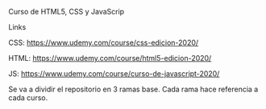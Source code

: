 Curso de HTML5, CSS y JavaScrip

Links 

CSS: https://www.udemy.com/course/css-edicion-2020/

HTML: https://www.udemy.com/course/html5-edicion-2020/

JS: https://www.udemy.com/course/curso-de-javascript-2020/

Se va a dividir el repositorio en 3 ramas base. Cada rama hace referencia a cada curso.
